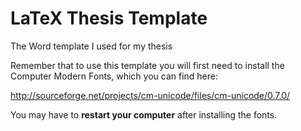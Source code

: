 # LaTeX Thesis Template

The Word template I used for my thesis

Remember that to use this template you will first need to install the Computer Modern Fonts, which you can find here:

http://sourceforge.net/projects/cm-unicode/files/cm-unicode/0.7.0/

You may have to **restart your computer** after installing the fonts.
